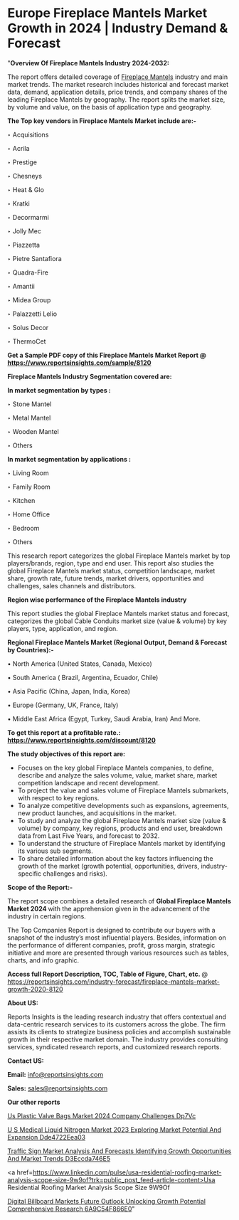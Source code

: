 # Europe Fireplace Mantels Market Growth in 2024 | Industry Demand & Forecast

"<strong>Overview Of Fireplace Mantels Industry 2024-2032:</strong>

The report offers detailed coverage of <a href=https://www.reportsinsights.com/sample/8120>Fireplace Mantels</a> industry and main market trends. The market research includes historical and forecast market data, demand, application details, price trends, and company shares of the leading Fireplace Mantels by geography. The report splits the market size, by volume and value, on the basis of application type and geography.

<strong>The Top key vendors in Fireplace Mantels Market include are:- </strong>

‣ Acquisitions

‣ Acrila

‣ Prestige

‣ Chesneys

‣ Heat & Glo

‣ Kratki

‣ Decormarmi

‣ Jolly Mec

‣ Piazzetta

‣ Pietre Santafiora

‣ Quadra-Fire

‣ Amantii

‣ Midea Group

‣ Palazzetti Lelio

‣ Solus Decor

‣ ThermoCet

<strong>Get a Sample PDF copy of this Fireplace Mantels Market Report </strong><strong>@ <a href=https://www.reportsinsights.com/sample/8120 style=color:#0000ff;>https://www.reportsinsights.com/sample/8120</a> </strong>

<strong>Fireplace Mantels Industry Segmentation covered are:</strong>

<strong>In market segmentation by types : </strong>

‣ Stone Mantel

‣ Metal Mantel

‣ Wooden Mantel

‣ Others

<strong>In market segmentation by applications : </strong>

‣ Living Room

‣ Family Room

‣ Kitchen

‣ Home Office

‣ Bedroom

‣ Others

This research report categorizes the global Fireplace Mantels market by top players/brands, region, type and end user. This report also studies the global Fireplace Mantels market status, competition landscape, market share, growth rate, future trends, market drivers, opportunities and challenges, sales channels and distributors.

<strong>Region wise performance of the Fireplace Mantels industry</strong><strong> </strong>

This report studies the global Fireplace Mantels market status and forecast, categorizes the global Cable Conduits market size (value &amp; volume) by key players, type, application, and region. 

<strong>Regional Fireplace Mantels Market (Regional Output, Demand &amp; Forecast by Countries):-</strong>

• North America (United States, Canada, Mexico)

• South America ( Brazil, Argentina, Ecuador, Chile)

• Asia Pacific (China, Japan, India, Korea)

• Europe (Germany, UK, France, Italy)

• Middle East Africa (Egypt, Turkey, Saudi Arabia, Iran) And More.

<strong>To get this report at a profitable rate.: <a href=https://www.reportsinsights.com/discount/8120 style=color:#0000ff;>https://www.reportsinsights.com/discount/8120</a></strong>

<strong>The study objectives of this report are:</strong>
<ul>
  <li>Focuses on the key global Fireplace Mantels companies, to define, describe and analyze the sales volume, value, market share, market competition landscape and recent development.</li>
  <li>To project the value and sales volume of Fireplace Mantels submarkets, with respect to key regions.</li>
  <li>To analyze competitive developments such as expansions, agreements, new product launches, and acquisitions in the market.</li>
  <li>To study and analyze the global Fireplace Mantels market size (value &amp; volume) by company, key regions, products and end user, breakdown data from Last Five Years, and forecast to 2032.</li>
  <li>To understand the structure of Fireplace Mantels market by identifying its various sub segments.</li>
  <li>To share detailed information about the key factors influencing the growth of the market (growth potential, opportunities, drivers, industry-specific challenges and risks).</li>
</ul>
<strong>Scope of the Report:-</strong><strong> </strong>

The report scope combines a detailed research of <strong>Global Fireplace Mantels Market 2024 </strong>with the apprehension given in the advancement of the industry in certain regions.

The Top Companies Report is designed to contribute our buyers with a snapshot of the industry’s most influential players. Besides, information on the performance of different companies, profit, gross margin, strategic initiative and more are presented through various resources such as tables, charts, and info graphic.

<strong>Access full Report Description, TOC, Table of Figure, Chart, etc. </strong>@   <a href=https://reportsinsights.com/industry-forecast/fireplace-mantels-market-growth-2020-8120 style=color:#0000ff;>https://reportsinsights.com/industry-forecast/fireplace-mantels-market-growth-2020-8120</a>

<strong>About US:</strong>

Reports Insights is the leading research industry that offers contextual and data-centric research services to its customers across the globe. The firm assists its clients to strategize business policies and accomplish sustainable growth in their respective market domain. The industry provides consulting services, syndicated research reports, and customized research reports.

<strong>Contact US:</strong>

<p class=""""><b>Email:</b> <a href=mailto:info@reportsinsights.com>info@reportsinsights.com</a></p>
<p class=""""><b>Sales:</b> <a href=mailto:sales@reportsinsights.com>sales@reportsinsights.com</a></p>

<strong>Our other reports</strong>

<a href=https://www.linkedin.com/pulse/us-plastic-valve-bags-market-2024-company-challenges-dp7vc/>Us Plastic Valve Bags Market 2024 Company Challenges Dp7Vc</a>

<a href=https://medium.com/@aanarkumar6/u-s-medical-liquid-nitrogen-market-2023-exploring-market-potential-and-expansion-dde4722eea03>U S Medical Liquid Nitrogen Market 2023 Exploring Market Potential And Expansion Dde4722Eea03</a>

<a href=https://medium.com/@g65914336/traffic-sign-market-analysis-and-forecasts-identifying-growth-opportunities-and-market-trends-d3eccda746e5>Traffic Sign Market Analysis And Forecasts Identifying Growth Opportunities And Market Trends D3Eccda746E5</a>

<a href=https://www.linkedin.com/pulse/usa-residential-roofing-market-analysis-scope-size-9w9of?trk=public_post_feed-article-content>Usa Residential Roofing Market Analysis Scope Size 9W9Of</a>

<a href=https://medium.com/@ruchikakadam73/digital-billboard-markets-future-outlook-unlocking-growth-potential-comprehensive-research-6a9c54f866e0>Digital Billboard Markets Future Outlook Unlocking Growth Potential Comprehensive Research 6A9C54F866E0</a>"
